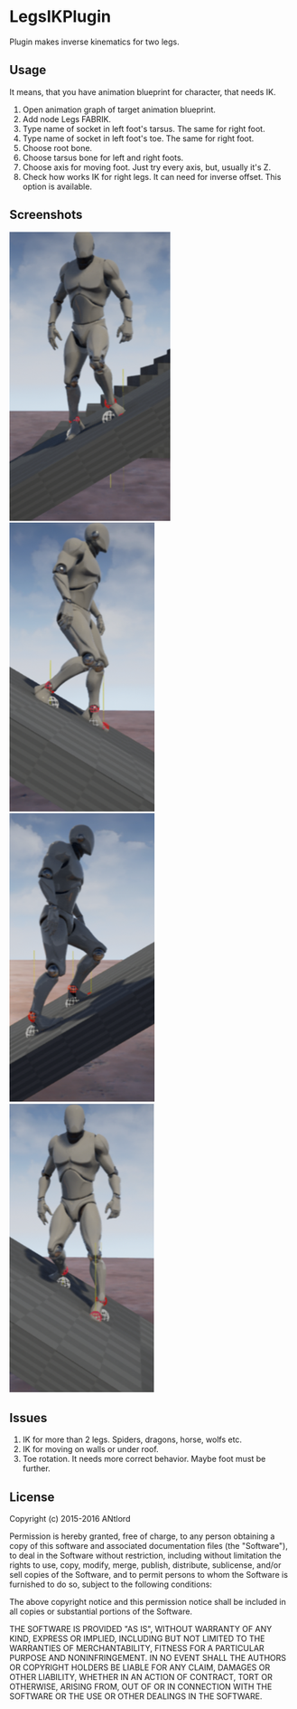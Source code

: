 LegsIKPlugin
===

Plugin makes inverse kinematics for two legs.

Usage
---

It means, that you have animation blueprint for character, that needs IK.

1. Open animation graph of target animation blueprint.
2. Add node Legs FABRIK.
3. Type name of socket in left foot's tarsus. The same for right foot.
4. Type name of socket in left foot's toe. The same for right foot.
5. Choose root bone.
6. Choose tarsus bone for left and right foots.
7. Choose axis for moving foot. Just try every axis, but, usually it's Z.
8. Check how works IK for right legs. It can need for inverse offset. This option is available.

Screenshots
---
![Demo](https://raw.githubusercontent.com/ANtlord/LegsIKPlugin/unreal-engine-4.9-support/Screenshots/ik1.png)
![Demo](https://raw.githubusercontent.com/ANtlord/LegsIKPlugin/unreal-engine-4.9-support/Screenshots/ik2.png)
![Demo](https://raw.githubusercontent.com/ANtlord/LegsIKPlugin/unreal-engine-4.9-support/Screenshots/ik3.png)
![Demo](https://raw.githubusercontent.com/ANtlord/LegsIKPlugin/unreal-engine-4.9-support/Screenshots/ik4.png)

Issues
---
1. IK for more than 2 legs. Spiders, dragons, horse, wolfs etc.
2. IK for moving on walls or under roof.
3. Toe rotation. It needs more correct behavior. Maybe foot must be further.

License
---
Copyright (c) 2015-2016 ANtlord

Permission is hereby granted, free of charge, to any person obtaining
a copy of this software and associated documentation files (the
"Software"), to deal in the Software without restriction, including
without limitation the rights to use, copy, modify, merge, publish,
distribute, sublicense, and/or sell copies of the Software, and to
permit persons to whom the Software is furnished to do so, subject to
the following conditions:

The above copyright notice and this permission notice shall be included
in all copies or substantial portions of the Software.

THE SOFTWARE IS PROVIDED "AS IS", WITHOUT WARRANTY OF ANY KIND,
EXPRESS OR IMPLIED, INCLUDING BUT NOT LIMITED TO THE WARRANTIES OF
MERCHANTABILITY, FITNESS FOR A PARTICULAR PURPOSE AND NONINFRINGEMENT.
IN NO EVENT SHALL THE AUTHORS OR COPYRIGHT HOLDERS BE LIABLE FOR ANY
CLAIM, DAMAGES OR OTHER LIABILITY, WHETHER IN AN ACTION OF CONTRACT,
TORT OR OTHERWISE, ARISING FROM, OUT OF OR IN CONNECTION WITH THE
SOFTWARE OR THE USE OR OTHER DEALINGS IN THE SOFTWARE.